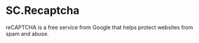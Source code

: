 # SC.Recaptcha
reCAPTCHA is a free service from Google that helps protect websites from spam and abuse.
